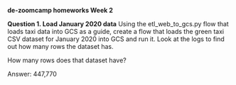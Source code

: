 
**de-zoomcamp homeworks Week 2**

**Question 1. Load January 2020 data**
Using the etl_web_to_gcs.py flow that loads taxi data into GCS as a guide, create a flow that loads the green taxi CSV dataset for January 2020 into GCS and run it. Look at the logs to find out how many rows the dataset has.

How many rows does that dataset have?

Answer: 447,770
